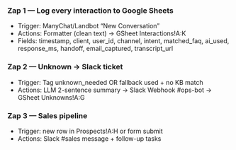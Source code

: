 ### Zap 1 — Log every interaction to Google Sheets
- Trigger: ManyChat/Landbot “New Conversation”
- Actions: Formatter (clean text) → GSheet Interactions!A:K
- Fields: timestamp, client, user_id, channel, intent, matched_faq, ai_used, response_ms, handoff, email_captured, transcript_url

### Zap 2 — Unknown → Slack ticket
- Trigger: Tag unknown_needed OR fallback used + no KB match
- Actions: LLM 2-sentence summary → Slack Webhook #ops-bot → GSheet Unknowns!A:G

### Zap 3 — Sales pipeline
- Trigger: new row in Prospects!A:H or form submit
- Actions: Slack #sales message + follow-up tasks
